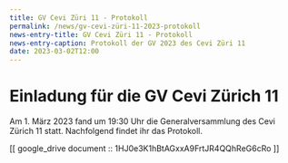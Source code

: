 ```yaml
---
title: GV Cevi Züri 11 - Protokoll
permalink: /news/gv-cevi-züri-11-2023-protokoll
news-entry-title: GV Cevi Züri 11 - Protokoll
news-entry-caption: Protokoll der GV 2023 des Cevi Züri 11
date: 2023-03-02T12:00
---
```


# Einladung für die GV Cevi Zürich 11

Am 1. März 2023 fand um 19:30 Uhr die Generalversammlung des Cevi Zürich 11 statt.
Nachfolgend findet ihr das Protokoll.

[[ google_drive document :: 1HJ0e3K1hBtAGxxA9FrtJR4QQhReG6cRo ]]
